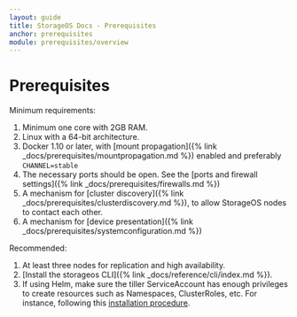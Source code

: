 ```yaml
---
layout: guide
title: StorageOS Docs - Prerequisites
anchor: prerequisites
module: prerequisites/overview
---
```


# Prerequisites

Minimum requirements:

1. Minimum one core with 2GB RAM.
1. Linux with a 64-bit architecture.
1. Docker 1.10 or later, with [mount propagation]({% link _docs/prerequisites/mountpropagation.md %}) enabled and preferably `CHANNEL=stable`
1. The necessary ports should be open. See the [ports and firewall settings]({% link _docs/prerequisites/firewalls.md %})
1. A mechanism for [cluster
discovery]({% link _docs/prerequisites/clusterdiscovery.md %}), to allow
StorageOS nodes to contact each other.
1. A mechanism for [device presentation]({% link
   _docs/prerequisites/systemconfiguration.md %})

Recommended:

1. At least three nodes for replication and high availability.
1. [Install the storageos CLI]({% link _docs/reference/cli/index.md %}).
1. If using Helm, make sure the tiller ServiceAccount has enough privileges to
   create resources such as Namespaces, ClusterRoles, etc. For instance, following this [installation
   procedure](https://github.com/helm/helm/blob/master/docs/rbac.md#example-service-account-with-cluster-admin-role).
